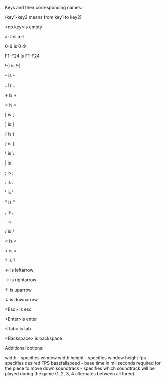 Keys and their corresponding names:

(key1-key2 means from key1 to key2)

\<no key>is empty

a-z     is a-z

0-9     is 0-9

F1-F24  is F1-F24

!-)     is !-)

\-      is \-

_       is _

\+      is \+

=       is =

[       is [

]       is ]

{       is {

}       is }

\       is \

|       is |

;       is ;

:       is :

'       is '

"       is "

,       is ,

.       is .

/       is /

<       is <

\>      is \>

?       is ?

←       is leftarrow

→       is rightarrow

↑       is uparrow

↓       is downarrow

\<Esc>  is esc

\<Enter>is enter

\<Tab>  is tab

\<Backspace> is backspace

Additional options:

width         - specifies window width
height        - specifies window height
fps           - specifies desired FPS
basefallspeed - base time in miliseconds required for the piece to move down 
soundtrack    - specifies which soundtrack will be played during the game (1, 2, 3, 4 alternates between all three)